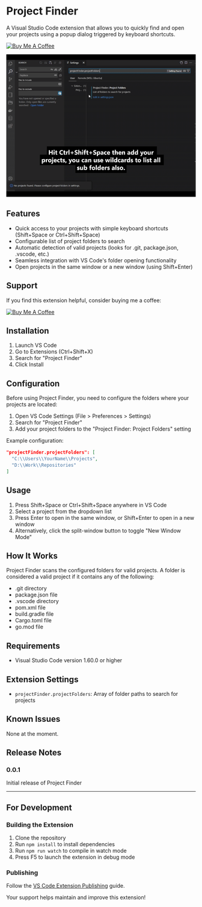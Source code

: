 # Project Finder

A Visual Studio Code extension that allows you to quickly find and open your projects using a popup dialog triggered by keyboard shortcuts.

[![Buy Me A Coffee](https://img.shields.io/badge/Buy%20Me%20A%20Coffee-support-yellow.svg?style=flat-square)](https://buymeacoffee.com/doonfrs)

![Project Finder Demo](images/project-finder-demo.gif)

## Features

- Quick access to your projects with simple keyboard shortcuts (Shift+Space or Ctrl+Shift+Space)
- Configurable list of project folders to search
- Automatic detection of valid projects (looks for .git, package.json, .vscode, etc.)
- Seamless integration with VS Code's folder opening functionality
- Open projects in the same window or a new window (using Shift+Enter)

## Support

If you find this extension helpful, consider buying me a coffee:

[![Buy Me A Coffee](https://cdn.buymeacoffee.com/buttons/v2/default-yellow.png)](https://buymeacoffee.com/doonfrs)

## Installation

1. Launch VS Code
2. Go to Extensions (Ctrl+Shift+X)
3. Search for "Project Finder"
4. Click Install

## Configuration

Before using Project Finder, you need to configure the folders where your projects are located:

1. Open VS Code Settings (File > Preferences > Settings)
2. Search for "Project Finder"
3. Add your project folders to the "Project Finder: Project Folders" setting

Example configuration:

```json
"projectFinder.projectFolders": [
  "C:\\Users\\YourName\\Projects",
  "D:\\Work\\Repositories"
]
```

## Usage

1. Press Shift+Space or Ctrl+Shift+Space anywhere in VS Code
2. Select a project from the dropdown list
3. Press Enter to open in the same window, or Shift+Enter to open in a new window
4. Alternatively, click the split-window button to toggle "New Window Mode"

## How It Works

Project Finder scans the configured folders for valid projects. A folder is considered a valid project if it contains any of the following:

- .git directory
- package.json file
- .vscode directory
- pom.xml file
- build.gradle file
- Cargo.toml file
- go.mod file

## Requirements

- Visual Studio Code version 1.60.0 or higher

## Extension Settings

- `projectFinder.projectFolders`: Array of folder paths to search for projects

## Known Issues

None at the moment.

## Release Notes

### 0.0.1

Initial release of Project Finder

---

## For Development

### Building the Extension

1. Clone the repository
2. Run `npm install` to install dependencies
3. Run `npm run watch` to compile in watch mode
4. Press F5 to launch the extension in debug mode

### Publishing

Follow the [VS Code Extension Publishing](https://code.visualstudio.com/api/working-with-extensions/publishing-extension) guide.

Your support helps maintain and improve this extension!

